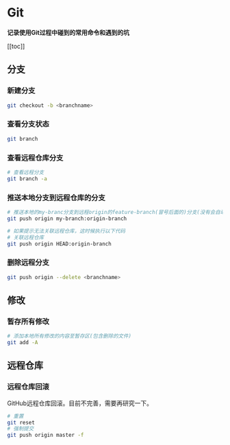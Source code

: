 # Git

**记录使用Git过程中碰到的常用命令和遇到的坑**

[[toc]]



## 分支



### 新建分支

```bash
git checkout -b <branchname>
```

### 查看分支状态

```bash
git branch
```

### 查看远程仓库分支

```bash
# 查看远程分支
git branch -a
```

### 推送本地分支到远程仓库的分支

```bash
# 推送本地的my-branc分支到远程origin的feature-branch(冒号后面的)分支(没有会自动创建)
git push origin my-branch:origin-branch

# 如果提示无法关联远程仓库，这时候执行以下代码
# 关联远程仓库
git push origin HEAD:origin-branch
```

### 删除远程分支

```bash
git push origin --delete <branchname>
```



## 修改



### 暂存所有修改

```bash
# 添加本地所有修改的内容至暂存区(包含删除的文件)
git add -A
```



## 远程仓库



### 远程仓库回滚

GitHub远程仓库回滚。目前不完善，需要再研究一下。

```bash
# 重置
git reset
# 强制提交
git push origin master -f
```

